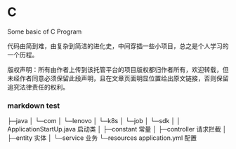 # C
Some basic of C Program

代码由简到难，由复杂到简洁的进化史，中间穿插一些小项目，总之是个人学习的一个历程。

版权声明：所有由作者上传到该托管平台的项目版权都归作者所有，欢迎转载，但未经作者同意必须保留此段声明，且在文章页面明显位置给出原文链接，否则保留追究法律责任的权利。

### markdown test
├─java
   │  └─com
   │      └─lenovo
   │          └─k8s
   │              └─job
   │                  └─sdk
   │                      │  ApplicationStartUp.java	启动类
   │                      ├─constant	常量
   │                      ├─controller	请求拦截
   │                      ├─entity	实体
   │                      └─service	业务
   └─resources
           application.yml	配置
